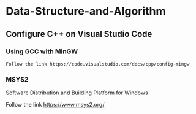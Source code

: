 # Data-Structure-and-Algorithm


## Configure C++ on Visual Studio Code
### Using GCC with MinGW
    
    Follow the link https://code.visualstudio.com/docs/cpp/config-mingw 

### MSYS2
Software Distribution and Building Platform for Windows

Follow the link https://www.msys2.org/
